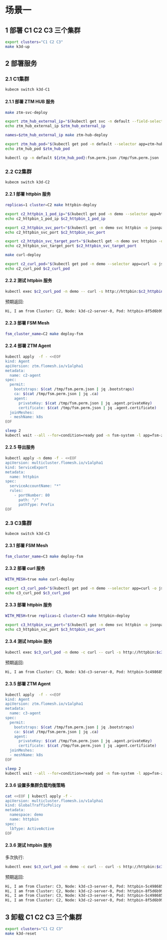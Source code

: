 # 场景一

## 1 部署 C1 C2 C3 三个集群

```bash
export clusters="C1 C2 C3"
make k3d-up
```

## 2 部署服务

### 2.1 C1集群

```bash
kubecm switch k3d-C1
```

#### 2.1.1 部署 ZTM HUB 服务

```bash
make ztm-svc-deploy

export ztm_hub_external_ip="$(kubectl get svc -n default --field-selector metadata.name=ztm-hub -o jsonpath='{.items[0].status.loadBalancer.ingress[0].ip}')"
echo ztm_hub_external_ip $ztm_hub_external_ip

names=$ztm_hub_external_ip make ztm-hub-deploy

export ztm_hub_pod="$(kubectl get pod -n default --selector app=ztm-hub -o jsonpath='{.items[0].metadata.name}')"
echo ztm_hub_pod $ztm_hub_pod

kubectl cp -n default ${ztm_hub_pod}:fsm.perm.json /tmp/fsm.perm.json
```

### 2.2 C2集群

```bash
kubecm switch k3d-C2
```

#### 2.2.1 部署 httpbin 服务

```bash
replicas=1 cluster=C2 make httpbin-deploy

export c2_httpbin_1_pod_ip="$(kubectl get pod -n demo --selector app=httpbin -o jsonpath='{.items[0].status.podIP}')"
echo c2_httpbin_1_pod_ip $c2_httpbin_1_pod_ip

export c2_httpbin_svc_port="$(kubectl get -n demo svc httpbin -o jsonpath='{.spec.ports[0].port}')"
echo c2_httpbin_svc_port $c2_httpbin_svc_port

export c2_httpbin_svc_target_port="$(kubectl get -n demo svc httpbin -o jsonpath='{.spec.ports[0].targetPort}')"
echo c2_httpbin_svc_target_port $c2_httpbin_svc_target_port

make curl-deploy

export c2_curl_pod="$(kubectl get pod -n demo --selector app=curl -o jsonpath='{.items[0].metadata.name}')"
echo c2_curl_pod $c2_curl_pod
```

#### 2.2.2 测试 httpbin 服务

```bash
kubectl exec $c2_curl_pod -n demo -- curl -s http://httpbin:$c2_httpbin_svc_port
```

预期返回:

```bash
Hi, I am from Cluster: C2, Node: k3d-c2-server-0, Pod: httpbin-8f5d6b99b-wvlhz!
```

#### 2.2.3 部署 FSM Mesh

```bash
fsm_cluster_name=C2 make deploy-fsm
```

#### 2.2.4 部署 ZTM Agent

```bash
kubectl apply  -f - <<EOF
kind: Agent
apiVersion: ztm.flomesh.io/v1alpha1
metadata:
  name: c2-agent
spec:
  permit:
    bootstraps: $(cat /tmp/fsm.perm.json | jq .bootstraps)
    ca: $(cat /tmp/fsm.perm.json | jq .ca)
    agent:
      privateKey: $(cat /tmp/fsm.perm.json | jq .agent.privateKey)
      certificate: $(cat /tmp/fsm.perm.json | jq .agent.certificate)
  joinMeshes:
  - meshName: k8s
EOF

sleep 2
kubectl wait --all --for=condition=ready pod -n fsm-system -l app=fsm-ztmagent-c2-agent --timeout=180s
```

#### 2.2.5 导出服务

```bash
kubectl apply -n demo -f - <<EOF
apiVersion: multicluster.flomesh.io/v1alpha1
kind: ServiceExport
metadata:
  name: httpbin
spec:
  serviceAccountName: "*"
  rules:
    - portNumber: 80
      path: "/"
      pathType: Prefix
EOF
```

### 2.3 C3集群

```bash
kubecm switch k3d-C3
```

#### 2.3.1 部署 FSM Mesh

```bash
fsm_cluster_name=C3 make deploy-fsm
```

#### 2.3.2 部署 curl 服务

```bash
WITH_MESH=true make curl-deploy

export c3_curl_pod="$(kubectl get pod -n demo --selector app=curl -o jsonpath='{.items[0].metadata.name}')"
echo c3_curl_pod $c3_curl_pod
```

#### 2.3.3 部署 httpbin 服务

```bash
WITH_MESH=true replicas=1 cluster=C3 make httpbin-deploy

export c3_httpbin_svc_port="$(kubectl get -n demo svc httpbin -o jsonpath='{.spec.ports[0].port}')"
echo c3_httpbin_svc_port $c3_httpbin_svc_port
```

#### 2.3.4 测试 httpbin 服务

```bash
kubectl exec $c3_curl_pod -n demo -c curl -- curl -s http://httpbin:$c3_httpbin_svc_port
```

预期返回:

```bash
Hi, I am from Cluster: C3, Node: k3d-c3-server-0, Pod: httpbin-5c4986857-444mt!
```

#### 2.3.5 部署 ZTM Agent

```bash
kubectl apply  -f - <<EOF
kind: Agent
apiVersion: ztm.flomesh.io/v1alpha1
metadata:
  name: c3-agent
spec:
  permit:
    bootstraps: $(cat /tmp/fsm.perm.json | jq .bootstraps)
    ca: $(cat /tmp/fsm.perm.json | jq .ca)
    agent:
      privateKey: $(cat /tmp/fsm.perm.json | jq .agent.privateKey)
      certificate: $(cat /tmp/fsm.perm.json | jq .agent.certificate)
  joinMeshes:
  - meshName: k8s
EOF

sleep 2
kubectl wait --all --for=condition=ready pod -n fsm-system -l app=fsm-ztmagent-c3-agent --timeout=180s
```

#### 2.3.6 设置多集群负载均衡策略

```bash
cat <<EOF | kubectl apply -f -
apiVersion: multicluster.flomesh.io/v1alpha1
kind: GlobalTrafficPolicy
metadata:
  namespace: demo
  name: httpbin
spec:
  lbType: ActiveActive
EOF
```

#### 2.3.6 测试 httpbin 服务

多次执行:

```bash
kubectl exec $c3_curl_pod -n demo -c curl -- curl -s http://httpbin:$c3_httpbin_svc_port
```

预期返回:

```bash
Hi, I am from Cluster: C3, Node: k3d-c3-server-0, Pod: httpbin-5c4986857-444mt!
Hi, I am from Cluster: C2, Node: k3d-c2-server-0, Pod: httpbin-8f5d6b99b-wvlhz!
Hi, I am from Cluster: C3, Node: k3d-c3-server-0, Pod: httpbin-5c4986857-444mt!
Hi, I am from Cluster: C2, Node: k3d-c2-server-0, Pod: httpbin-8f5d6b99b-wvlhz!
```

## 3 卸载 C1 C2 C3 三个集群

```bash
export clusters="C1 C2 C3"
make k3d-reset
```
